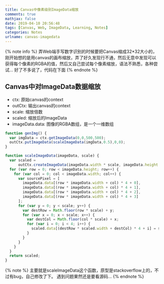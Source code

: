 ```yaml
---
title: Canvas中像素级别ImageData缩放
comments: true
mathjax: false
date: 2019-04-10 20:56:48
tags: [Canvas, Web, ImageData, Learning, Notes]
categories: Notes
urlname: canvas-imagedata
---
```


<meta name="referrer" content="no-referrer" />

{% note info %}
弄Web端手写数字识别的时候要把Canvas缩成32\*32大小的，刚开始想的是用canvas的画布缩放，弄了好久发现行不通，然后无意中发现可以获得每个像素的RGBA的值，然后又自己尝试每个像素缩放，语法不熟悉，各种尝试...
好了不多说了，代码在下面
{% endnote %}
<!--more-->

## Canvas中对ImageData数据缩放
- ctx: 原始canvas的context
- outCtx: 输出canvas的context
- scale: 缩放倍数
- scaled: 缩放后的ImageData
- imageData.data: 图像的RGBA数组，是一个一维数组

```javascript
function genImg() {
  var imgData = ctx.getImageData(0,0,500,500);
  outCtx.putImageData(scaleImageData(imgData,0.5),0,0);
}

function scaleImageData(imageData, scale) {
  var scaled =
      outCtx.createImageData(imageData.width * scale, imageData.height * scale);
  for (var row = 0; row < imageData.height; row++) {
    for (var col = 0; col < imageData.width; col++) {
      var sourcePixel = [
        imageData.data[(row * imageData.width + col) * 4 + 0],
        imageData.data[(row * imageData.width + col) * 4 + 1],
        imageData.data[(row * imageData.width + col) * 4 + 2],
        imageData.data[(row * imageData.width + col) * 4 + 3]
      ];
      for (var y = 0; y < scale; y++) {
        var destRow = Math.floor(row * scale) + y;
        for (var x = 0; x < scale; x++) {
          var destCol = Math.floor(col * scale) + x;
          for (var i = 0; i < 4; i++) {
            scaled.data[(destRow * scaled.width + destCol) * 4 + i] = sourcePixel[i];
          }
        }
      }
    }
  }
  return scaled;
}
```

{% note %}
主要就是scaleImageData这个函数，原型是stackoverflow上的，不过有bug，自己修改了下。
遇到问题果然还是要看源码...
{% endnote %}
